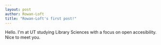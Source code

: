 ```yaml
---
layout: post
author: Rowan-Loft
title: "Rowan-Loft's first post!"
---
```


Hello. I'm at UT studying Library Sciences with a focus on open accesibility. Nice to meet you. 
